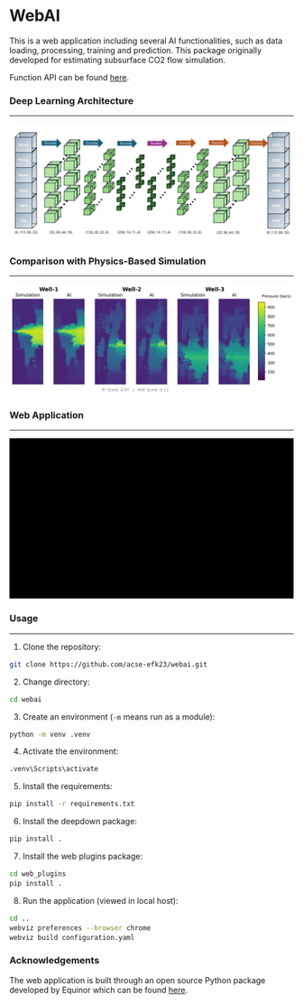 # WebAI
This is a web application including several AI functionalities, such as data loading, processing, training and prediction. This package originally developed for estimating subsurface CO2 flow simulation.

Function API can be found [here](https://acse-efk23.github.io/WebAI/).

### Deep Learning Architecture
---
![Neural Network Architecture Figure](docs/images/arch.jpg)

### Comparison with Physics-Based Simulation
---
![AI Predictions vs Physics Simulation Figure](docs/images/comparison.png)

### Web Application
---
![Web Application Gif](docs/images/web.gif)

### Usage
---
1. Clone the repository:
```bash
git clone https://github.com/acse-efk23/webai.git
```

2. Change directory:
```bash
cd webai
```

3. Create an environment (`-m` means run as a module):
```bash
python -m venv .venv
```

4. Activate the environment:
```bash
.venv\Scripts\activate
```

5. Install the requirements:
```bash
pip install -r requirements.txt
```

6. Install the deepdown package:
```bash
pip install .
```

7. Install the web plugins package:
```bash
cd web_plugins
pip install .
```

8. Run the application (viewed in local host):
```bash
cd ..
webviz preferences --browser chrome
webviz build configuration.yaml
```

### Acknowledgements
The web application is built through an open source Python package developed by Equinor which can be found [here](https://github.com/equinor/webviz-config).
